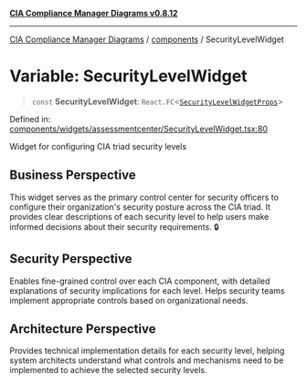 [**CIA Compliance Manager Diagrams v0.8.12**](../../README.md)

***

[CIA Compliance Manager Diagrams](../../modules.md) / [components](../README.md) / SecurityLevelWidget

# Variable: SecurityLevelWidget

> `const` **SecurityLevelWidget**: `React.FC`\<[`SecurityLevelWidgetProps`](../widgets/assessmentcenter/SecurityLevelWidget/interfaces/SecurityLevelWidgetProps.md)\>

Defined in: [components/widgets/assessmentcenter/SecurityLevelWidget.tsx:80](https://github.com/Hack23/cia-compliance-manager/blob/e7811142a771ec75716a7ce3a0d60f18cb91cd06/src/components/widgets/assessmentcenter/SecurityLevelWidget.tsx#L80)

Widget for configuring CIA triad security levels

## Business Perspective

This widget serves as the primary control center for security officers to
configure their organization's security posture across the CIA triad. It
provides clear descriptions of each security level to help users make
informed decisions about their security requirements. 🔒

## Security Perspective

Enables fine-grained control over each CIA component, with detailed
explanations of security implications for each level. Helps security
teams implement appropriate controls based on organizational needs.

## Architecture Perspective

Provides technical implementation details for each security level,
helping system architects understand what controls and mechanisms
need to be implemented to achieve the selected security levels.
